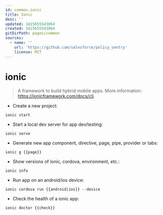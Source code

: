 ```yaml
---
id: common.ionic
title: Ionic
desc: ''
updated: 1615655543064
created: 1615655543064
gitDirPath: pages/common
sources:
  - name: ''
    url: 'https://github.com/salesforce/policy_sentry'
    license: MIT
---
```

# ionic

> A framework to build hybrid mobile apps.
> More information: <https://ionicframework.com/docs/cli>.

- Create a new project:

`ionic start`

- Start a local dev server for app dev/testing:

`ionic serve`

- Generate new app component, directive, page, pipe, provider or tabs:

`ionic g {{page}}`

- Show versions of ionic, cordova, environment, etc.:

`ionic info`

- Run app on an android/ios device:

`ionic cordova run {{android|ios}} --device`

- Check the health of a ionic app:

`ionic doctor {{check}}`

